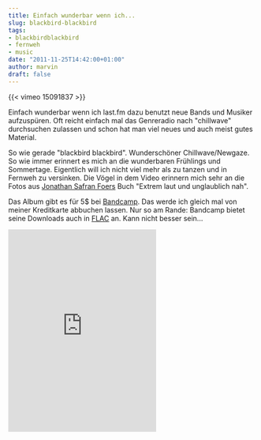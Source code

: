 ```yaml
---
title: Einfach wunderbar wenn ich...
slug: blackbird-blackbird
tags:
- blackbirdblackbird
- fernweh
- music
date: "2011-11-25T14:42:00+01:00"
author: marvin
draft: false
---
```

{{< vimeo 15091837 >}}

Einfach wunderbar wenn ich last.fm dazu benutzt neue Bands und Musiker
aufzuspüren. Oft reicht einfach mal das Genreradio nach "chillwave"
durchsuchen zulassen und schon hat man viel neues und auch meist gutes
Material.

So wie gerade "blackbird blackbird". Wunderschöner Chillwave/Newgaze. So
wie immer erinnert es mich an die wunderbaren Frühlings und Sommertage.
Eigentlich will ich nicht viel mehr als zu tanzen und in Fernweh zu
versinken. Die Vögel in dem Video erinnern mich sehr an die Fotos aus
[Jonathan Safran
Foers](http://de.wikipedia.org/wiki/Jonathan_Safran_Foer) Buch "Extrem
laut und unglaublich nah".

Das Album gibt es für 5\$ bei
[Bandcamp](http://blackbirdblackbird.bandcamp.com/album/summer-heart).
Das werde ich gleich mal von meiner Kreditkarte abbuchen lassen. Nur so
am Rande: Bandcamp bietet seine Downloads auch in
[FLAC](http://de.wikipedia.org/wiki/Free_Lossless_Audio_Codec) an. Kann
nicht besser sein...

<iframe style="position: relative; display: block; width: 300px; height: 410px;" src="http://bandcamp.com/EmbeddedPlayer/v=2/album=2655275274/size=grande3/bgcol=FFFFFF/linkcol=4285BB/" frameborder="0" width="300" height="410"></iframe>